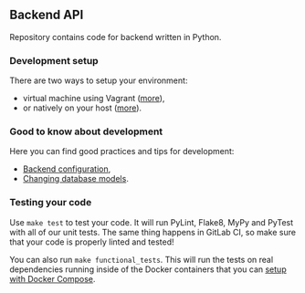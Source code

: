 Backend API
-----------

Repository contains code for backend written in Python.

### Development setup

There are two ways to setup your environment:
 - virtual machine using Vagrant ([more](/backend/docs/development_setup_vagrant.md)),
 - or natively on your host ([more](/backend/docs/development_setup_native.md)).

### Good to know about development

Here you can find good practices and tips for development:
 - [Backend configuration](/backend/docs/configuration.md),
 - [Changing database models](/backend/docs/changing_database_models.md).

### Testing your code
Use `make test` to test your code. It will run PyLint, Flake8, MyPy and PyTest with all of our unit tests.
 The same thing happens in GitLab CI, so make sure that your code is properly linted and tested!

You can also run `make functional_tests`. This will run the tests on real dependencies running inside of
 the Docker containers that you can [setup with Docker Compose](/docs/development_via_docker_compose.md).

